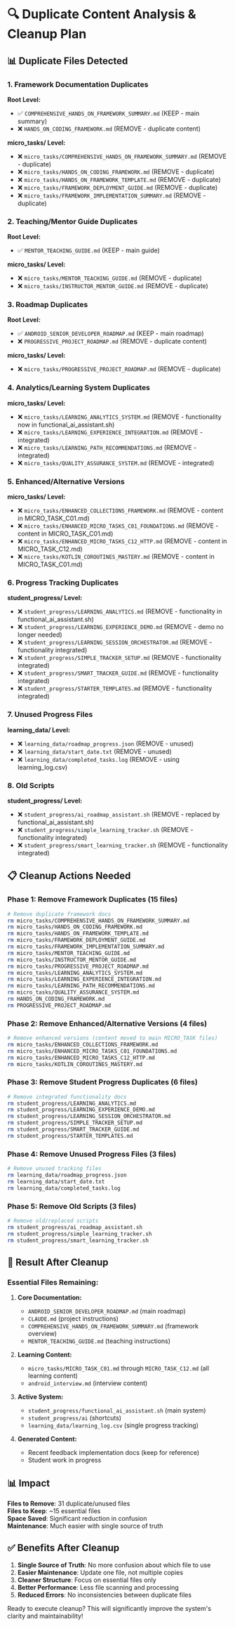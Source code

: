 # 🔍 Duplicate Content Analysis & Cleanup Plan

## 📊 Duplicate Files Detected

### **1. Framework Documentation Duplicates**
**Root Level:**
- ✅ `COMPREHENSIVE_HANDS_ON_FRAMEWORK_SUMMARY.md` (KEEP - main summary)
- ❌ `HANDS_ON_CODING_FRAMEWORK.md` (REMOVE - duplicate content)

**micro_tasks/ Level:**
- ❌ `micro_tasks/COMPREHENSIVE_HANDS_ON_FRAMEWORK_SUMMARY.md` (REMOVE - duplicate)
- ❌ `micro_tasks/HANDS_ON_CODING_FRAMEWORK.md` (REMOVE - duplicate)
- ❌ `micro_tasks/HANDS_ON_FRAMEWORK_TEMPLATE.md` (REMOVE - duplicate)
- ❌ `micro_tasks/FRAMEWORK_DEPLOYMENT_GUIDE.md` (REMOVE - duplicate)
- ❌ `micro_tasks/FRAMEWORK_IMPLEMENTATION_SUMMARY.md` (REMOVE - duplicate)

### **2. Teaching/Mentor Guide Duplicates**
**Root Level:**
- ✅ `MENTOR_TEACHING_GUIDE.md` (KEEP - main guide)

**micro_tasks/ Level:**
- ❌ `micro_tasks/MENTOR_TEACHING_GUIDE.md` (REMOVE - duplicate)
- ❌ `micro_tasks/INSTRUCTOR_MENTOR_GUIDE.md` (REMOVE - duplicate)

### **3. Roadmap Duplicates**
**Root Level:**
- ✅ `ANDROID_SENIOR_DEVELOPER_ROADMAP.md` (KEEP - main roadmap)
- ❌ `PROGRESSIVE_PROJECT_ROADMAP.md` (REMOVE - duplicate content)

**micro_tasks/ Level:**
- ❌ `micro_tasks/PROGRESSIVE_PROJECT_ROADMAP.md` (REMOVE - duplicate)

### **4. Analytics/Learning System Duplicates**
**micro_tasks/ Level:**
- ❌ `micro_tasks/LEARNING_ANALYTICS_SYSTEM.md` (REMOVE - functionality now in functional_ai_assistant.sh)
- ❌ `micro_tasks/LEARNING_EXPERIENCE_INTEGRATION.md` (REMOVE - integrated)
- ❌ `micro_tasks/LEARNING_PATH_RECOMMENDATIONS.md` (REMOVE - integrated)
- ❌ `micro_tasks/QUALITY_ASSURANCE_SYSTEM.md` (REMOVE - integrated)

### **5. Enhanced/Alternative Versions**
**micro_tasks/ Level:**
- ❌ `micro_tasks/ENHANCED_COLLECTIONS_FRAMEWORK.md` (REMOVE - content in MICRO_TASK_C01.md)
- ❌ `micro_tasks/ENHANCED_MICRO_TASKS_C01_FOUNDATIONS.md` (REMOVE - content in MICRO_TASK_C01.md)
- ❌ `micro_tasks/ENHANCED_MICRO_TASKS_C12_HTTP.md` (REMOVE - content in MICRO_TASK_C12.md)
- ❌ `micro_tasks/KOTLIN_COROUTINES_MASTERY.md` (REMOVE - content in MICRO_TASK_C01.md)

### **6. Progress Tracking Duplicates**
**student_progress/ Level:**
- ❌ `student_progress/LEARNING_ANALYTICS.md` (REMOVE - functionality in functional_ai_assistant.sh)
- ❌ `student_progress/LEARNING_EXPERIENCE_DEMO.md` (REMOVE - demo no longer needed)
- ❌ `student_progress/LEARNING_SESSION_ORCHESTRATOR.md` (REMOVE - functionality integrated)
- ❌ `student_progress/SIMPLE_TRACKER_SETUP.md` (REMOVE - functionality integrated)
- ❌ `student_progress/SMART_TRACKER_GUIDE.md` (REMOVE - functionality integrated)
- ❌ `student_progress/STARTER_TEMPLATES.md` (REMOVE - functionality integrated)

### **7. Unused Progress Files**
**learning_data/ Level:**
- ❌ `learning_data/roadmap_progress.json` (REMOVE - unused)
- ❌ `learning_data/start_date.txt` (REMOVE - unused)
- ❌ `learning_data/completed_tasks.log` (REMOVE - using learning_log.csv)

### **8. Old Scripts**
**student_progress/ Level:**
- ❌ `student_progress/ai_roadmap_assistant.sh` (REMOVE - replaced by functional_ai_assistant.sh)
- ❌ `student_progress/simple_learning_tracker.sh` (REMOVE - functionality integrated)
- ❌ `student_progress/smart_learning_tracker.sh` (REMOVE - functionality integrated)

## 📋 Cleanup Actions Needed

### **Phase 1: Remove Framework Duplicates** (15 files)
```bash
# Remove duplicate framework docs
rm micro_tasks/COMPREHENSIVE_HANDS_ON_FRAMEWORK_SUMMARY.md
rm micro_tasks/HANDS_ON_CODING_FRAMEWORK.md
rm micro_tasks/HANDS_ON_FRAMEWORK_TEMPLATE.md
rm micro_tasks/FRAMEWORK_DEPLOYMENT_GUIDE.md
rm micro_tasks/FRAMEWORK_IMPLEMENTATION_SUMMARY.md
rm micro_tasks/MENTOR_TEACHING_GUIDE.md
rm micro_tasks/INSTRUCTOR_MENTOR_GUIDE.md
rm micro_tasks/PROGRESSIVE_PROJECT_ROADMAP.md
rm micro_tasks/LEARNING_ANALYTICS_SYSTEM.md
rm micro_tasks/LEARNING_EXPERIENCE_INTEGRATION.md
rm micro_tasks/LEARNING_PATH_RECOMMENDATIONS.md
rm micro_tasks/QUALITY_ASSURANCE_SYSTEM.md
rm HANDS_ON_CODING_FRAMEWORK.md
rm PROGRESSIVE_PROJECT_ROADMAP.md
```

### **Phase 2: Remove Enhanced/Alternative Versions** (4 files)
```bash
# Remove enhanced versions (content moved to main MICRO_TASK files)
rm micro_tasks/ENHANCED_COLLECTIONS_FRAMEWORK.md
rm micro_tasks/ENHANCED_MICRO_TASKS_C01_FOUNDATIONS.md
rm micro_tasks/ENHANCED_MICRO_TASKS_C12_HTTP.md
rm micro_tasks/KOTLIN_COROUTINES_MASTERY.md
```

### **Phase 3: Remove Student Progress Duplicates** (6 files)
```bash
# Remove integrated functionality docs
rm student_progress/LEARNING_ANALYTICS.md
rm student_progress/LEARNING_EXPERIENCE_DEMO.md
rm student_progress/LEARNING_SESSION_ORCHESTRATOR.md
rm student_progress/SIMPLE_TRACKER_SETUP.md
rm student_progress/SMART_TRACKER_GUIDE.md
rm student_progress/STARTER_TEMPLATES.md
```

### **Phase 4: Remove Unused Progress Files** (3 files)
```bash
# Remove unused tracking files
rm learning_data/roadmap_progress.json
rm learning_data/start_date.txt
rm learning_data/completed_tasks.log
```

### **Phase 5: Remove Old Scripts** (3 files)
```bash
# Remove old/replaced scripts
rm student_progress/ai_roadmap_assistant.sh
rm student_progress/simple_learning_tracker.sh
rm student_progress/smart_learning_tracker.sh
```

## 🎯 Result After Cleanup

### **Essential Files Remaining:**
1. **Core Documentation:**
   - `ANDROID_SENIOR_DEVELOPER_ROADMAP.md` (main roadmap)
   - `CLAUDE.md` (project instructions)
   - `COMPREHENSIVE_HANDS_ON_FRAMEWORK_SUMMARY.md` (framework overview)
   - `MENTOR_TEACHING_GUIDE.md` (teaching instructions)

2. **Learning Content:**
   - `micro_tasks/MICRO_TASK_C01.md` through `MICRO_TASK_C12.md` (all learning content)
   - `android_interview.md` (interview content)

3. **Active System:**
   - `student_progress/functional_ai_assistant.sh` (main system)
   - `student_progress/ai` (shortcuts)
   - `learning_data/learning_log.csv` (single progress tracking)

4. **Generated Content:**
   - Recent feedback implementation docs (keep for reference)
   - Student work in progress

## 📊 Impact

**Files to Remove**: 31 duplicate/unused files  
**Files to Keep**: ~15 essential files  
**Space Saved**: Significant reduction in confusion  
**Maintenance**: Much easier with single source of truth  

## ✅ Benefits After Cleanup

1. **Single Source of Truth**: No more confusion about which file to use
2. **Easier Maintenance**: Update one file, not multiple copies
3. **Cleaner Structure**: Focus on essential files only
4. **Better Performance**: Less file scanning and processing
5. **Reduced Errors**: No inconsistencies between duplicate files

Ready to execute cleanup? This will significantly improve the system's clarity and maintainability!